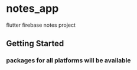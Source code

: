 # notes_app

flutter firebase notes project

## Getting Started

### packages for all platforms will be available
